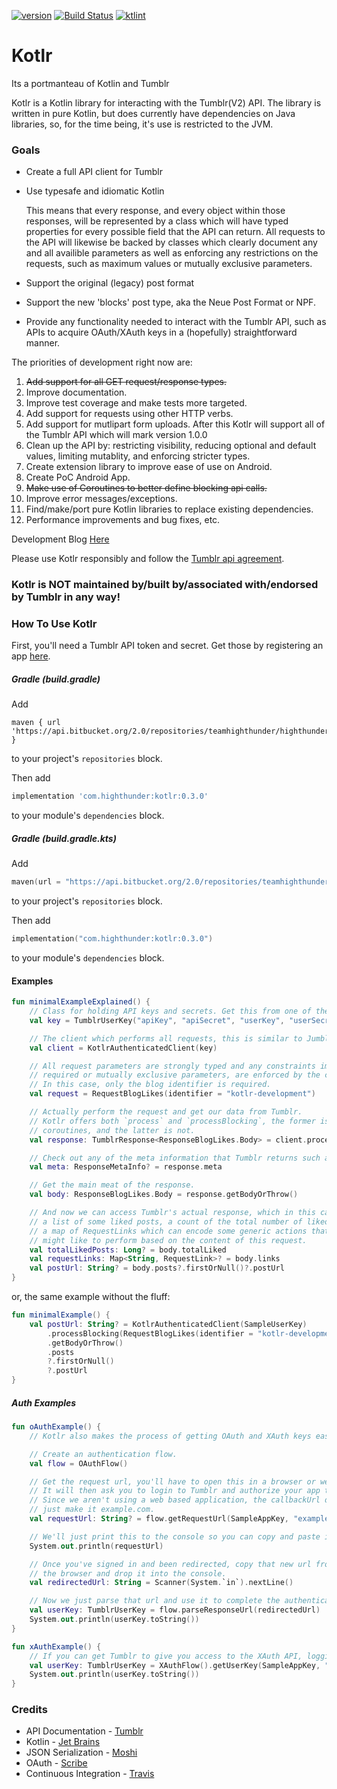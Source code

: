 [![version](https://img.shields.io/static/v1?label=Version&message=0.3.0&color=brightgreen)]()
[![Build Status](https://travis-ci.com/highthunder/kotlr.svg?branch=master)](https://travis-ci.com/highthunder/kotlr)
[![ktlint](https://img.shields.io/badge/code%20style-%E2%9D%A4-FF4081.svg)](https://ktlint.github.io/)

# Kotlr

Its a portmanteau of Kotlin and Tumblr

Kotlr is a Kotlin library for interacting with the Tumblr(V2) API.
The library is written in pure Kotlin, but does currently have
dependencies on Java libraries, so, for the time being, it's use is
restricted to the JVM.

### Goals ###

* Create a full API client for Tumblr
* Use typesafe and idiomatic Kotlin

   This means that every response, and every object within those responses,
   will be represented by a class which will have typed properties for every
   possible field that the API can return. All requests to the API will
   likewise be backed by classes which clearly document any and all availible
   parameters as well as enforcing any restrictions on the requests, such
   as maximum values or mutually exclusive parameters.
* Support the original (legacy) post format
* Support the new 'blocks' post type, aka the Neue Post Format or NPF.
* Provide any functionality needed to interact with
the Tumblr API, such as APIs to acquire OAuth/XAuth keys in a
(hopefully) straightforward manner.

The priorities of development right now are:

1. ~~Add support for all GET request/response types.~~
2. Improve documentation.
3. Improve test coverage and make tests more targeted.
4. Add support for requests using other HTTP verbs.
5. Add support for mutlipart form uploads. After this Kotlr will support all of the Tumblr API which will mark version 1.0.0
6. Clean up the API by: restricting visibility, reducing optional and default values, limiting mutablity, and enforcing stricter types.
7. Create extension library to improve ease of use on Android.
8. Create PoC Android App.
9. ~~Make use of Coroutines to better define blocking api calls.~~
10. Improve error messages/exceptions.
11. Find/make/port pure Kotlin libraries to replace existing dependencies.
12. Performance improvements and bug fixes, etc.

Development Blog [Here](https://kotlr-development.tumblr.com/)

Please use Kotlr responsibly and follow the
[Tumblr api agreement](https://www.tumblr.com/docs/en/api_agreement).

### Kotlr is NOT maintained by/built by/associated with/endorsed by Tumblr in any way! ###

### How To Use Kotlr ###

First, you'll need a Tumblr API token and secret. Get those by registering an
app [here](https://www.tumblr.com/oauth/apps).

##### Gradle (build.gradle) #####

Add 
```groovey
maven { url 'https://api.bitbucket.org/2.0/repositories/teamhighthunder/highthundermavenrepository/src/releases' }
```
to your project's `repositories` block.

Then add 
```groovy
implementation 'com.highthunder:kotlr:0.3.0'
```
to your module's `dependencies` block.

##### Gradle (build.gradle.kts) #####

Add 
```kotlin
maven(url = "https://api.bitbucket.org/2.0/repositories/teamhighthunder/highthundermavenrepository/src/releases")
```
to your project's `repositories` block.

Then add 
```kotlin
implementation("com.highthunder:kotlr:0.3.0")
```
to your module's `dependencies` block.

#### Examples ####

```kotlin
fun minimalExampleExplained() {
    // Class for holding API keys and secrets. Get this from one of the auth mechanisms.
    val key = TumblrUserKey("apiKey", "apiSecret", "userKey", "userSecret")

    // The client which performs all requests, this is similar to Jumblr's `JumblrClient`.
    val client = KotlrAuthenticatedClient(key)

    // All request parameters are strongly typed and any constraints imposed by Tumblr's API, such as
    // required or mutually exclusive parameters, are enforced by the constructor.
    // In this case, only the blog identifier is required.
    val request = RequestBlogLikes(identifier = "kotlr-development")

    // Actually perform the request and get our data from Tumblr.
    // Kotlr offers both `process` and `processBlocking`, the former is a suspending function for use in
    // coroutines, and the latter is not.
    val response: TumblrResponse<ResponseBlogLikes.Body> = client.processBlocking(request)

    // Check out any of the meta information that Tumblr returns such as HTTP success codes.
    val meta: ResponseMetaInfo? = response.meta

    // Get the main meat of the response.
    val body: ResponseBlogLikes.Body = response.getBodyOrThrow()

    // And now we can access Tumblr's actual response, which in this case is composed of
    // a list of some liked posts, a count of the total number of liked posts, and potentially
    // a map of RequestLinks which can encode some generic actions that Tumblr thinks you
    // might like to perform based on the content of this request.
    val totalLikedPosts: Long? = body.totalLiked
    val requestLinks: Map<String, RequestLink>? = body.links
    val postUrl: String? = body.posts?.firstOrNull()?.postUrl
}
```

or, the same example without the fluff:

```kotlin
fun minimalExample() {
    val postUrl: String? = KotlrAuthenticatedClient(SampleUserKey)
        .processBlocking(RequestBlogLikes(identifier = "kotlr-development"))
        .getBodyOrThrow()
        .posts
        ?.firstOrNull()
        ?.postUrl
}
```

##### Auth Examples #####

```kotlin
fun oAuthExample() {
    // Kotlr also makes the process of getting OAuth and XAuth keys easy.

    // Create an authentication flow.
    val flow = OAuthFlow()

    // Get the request url, you'll have to open this in a browser or webview.
    // It will then ask you to login to Tumblr and authorize your app to access your account.
    // Since we aren't using a web based application, the callbackUrl doesn't really matter, so let's
    // just make it example.com.
    val requestUrl: String? = flow.getRequestUrl(SampleAppKey, "example.com")

    // We'll just print this to the console so you can copy and paste it.
    System.out.println(requestUrl)

    // Once you've signed in and been redirected, copy that new url from
    // the browser and drop it into the console.
    val redirectedUrl: String = Scanner(System.`in`).nextLine()

    // Now we just parse that url and use it to complete the authentication process.
    val userKey: TumblrUserKey = flow.parseResponseUrl(redirectedUrl)
    System.out.println(userKey.toString())
}
```

```kotlin
fun xAuthExample() {
    // If you can get Tumblr to give you access to the XAuth API, logging in is even easier!
    val userKey: TumblrUserKey = XAuthFlow().getUserKey(SampleAppKey, "example@example.com", "hunter2")
    System.out.println(userKey.toString())
}
```

### Credits ###
* API Documentation - [Tumblr](https://github.com/tumblr/docs)
* Kotlin - [Jet Brains](https://kotlinlang.org/)
* JSON Serialization - [Moshi](https://github.com/square/moshi)
* OAuth - [Scribe](https://github.com/scribejava/scribejava)
* Continuous Integration - [Travis](https://travis-ci.com/)
